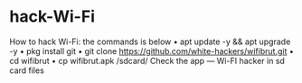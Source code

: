 # hack-Wi-Fi
How to hack Wi-Fi: the commands is below  • apt update -y &amp;&amp; apt upgrade -y • pkg install git • git clone https://github.com/white-hackers/wifibrut.git • cd wifibrut • cp wifibrut.apk /sdcard/  Check the app — Wi-FI hacker in sd card files
